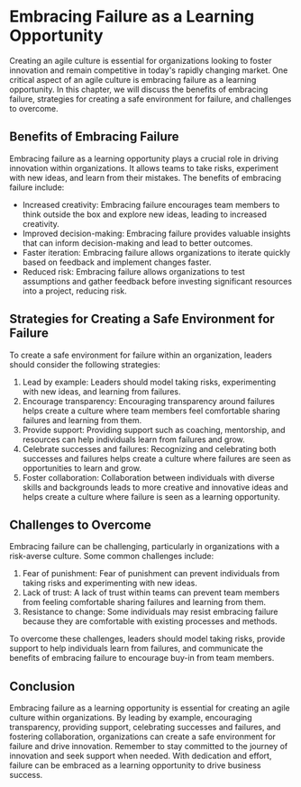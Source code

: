 # Embracing Failure as a Learning Opportunity

Creating an agile culture is essential for organizations looking to foster innovation and remain competitive in today's rapidly changing market. One critical aspect of an agile culture is embracing failure as a learning opportunity. In this chapter, we will discuss the benefits of embracing failure, strategies for creating a safe environment for failure, and challenges to overcome.

Benefits of Embracing Failure
-----------------------------

Embracing failure as a learning opportunity plays a crucial role in driving innovation within organizations. It allows teams to take risks, experiment with new ideas, and learn from their mistakes. The benefits of embracing failure include:

* Increased creativity: Embracing failure encourages team members to think outside the box and explore new ideas, leading to increased creativity.
* Improved decision-making: Embracing failure provides valuable insights that can inform decision-making and lead to better outcomes.
* Faster iteration: Embracing failure allows organizations to iterate quickly based on feedback and implement changes faster.
* Reduced risk: Embracing failure allows organizations to test assumptions and gather feedback before investing significant resources into a project, reducing risk.

Strategies for Creating a Safe Environment for Failure
------------------------------------------------------

To create a safe environment for failure within an organization, leaders should consider the following strategies:

1. Lead by example: Leaders should model taking risks, experimenting with new ideas, and learning from failures.
2. Encourage transparency: Encouraging transparency around failures helps create a culture where team members feel comfortable sharing failures and learning from them.
3. Provide support: Providing support such as coaching, mentorship, and resources can help individuals learn from failures and grow.
4. Celebrate successes and failures: Recognizing and celebrating both successes and failures helps create a culture where failures are seen as opportunities to learn and grow.
5. Foster collaboration: Collaboration between individuals with diverse skills and backgrounds leads to more creative and innovative ideas and helps create a culture where failure is seen as a learning opportunity.

Challenges to Overcome
----------------------

Embracing failure can be challenging, particularly in organizations with a risk-averse culture. Some common challenges include:

1. Fear of punishment: Fear of punishment can prevent individuals from taking risks and experimenting with new ideas.
2. Lack of trust: A lack of trust within teams can prevent team members from feeling comfortable sharing failures and learning from them.
3. Resistance to change: Some individuals may resist embracing failure because they are comfortable with existing processes and methods.

To overcome these challenges, leaders should model taking risks, provide support to help individuals learn from failures, and communicate the benefits of embracing failure to encourage buy-in from team members.

Conclusion
----------

Embracing failure as a learning opportunity is essential for creating an agile culture within organizations. By leading by example, encouraging transparency, providing support, celebrating successes and failures, and fostering collaboration, organizations can create a safe environment for failure and drive innovation. Remember to stay committed to the journey of innovation and seek support when needed. With dedication and effort, failure can be embraced as a learning opportunity to drive business success.
